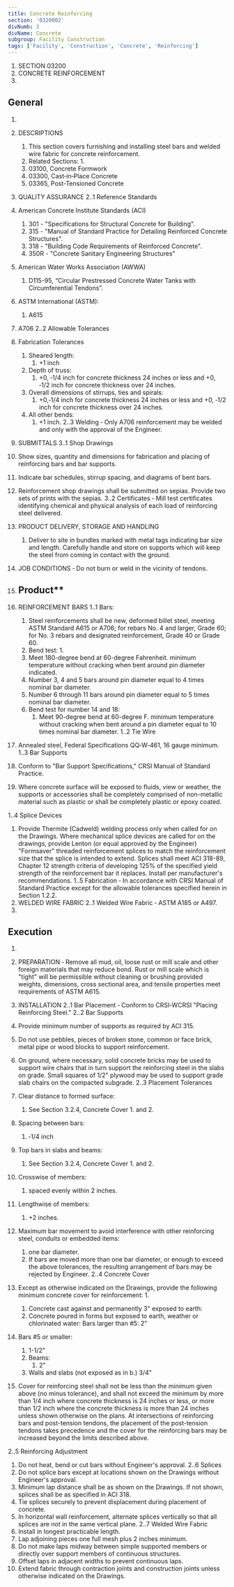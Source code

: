 ```yaml
---
title: Concrete Reinforcing
section: '0320002'
divNumb: 3
divName: Concrete
subgroup: Facility Construction
tags: ['Facility', 'Construction', 'Concrete', 'Reinforcing']
---
```


1. SECTION 03200
1. CONCRETE REINFORCEMENT
1. 
## General

1.  
1. DESCRIPTIONS 

   1. This section covers furnishing and installing steel bars and welded wire fabric for concrete reinforcement. 
   1. Related Sections:
      1. 
   1. 03100, Concrete Formwork 
   1. 03300, Cast‑in‑Place Concrete
   1. 03365, Post-Tensioned Concrete
2. QUALITY ASSURANCE 
2..1 Reference Standards 
1. American Concrete Institute Standards (ACI) 
      1. 301 - "Specifications for Structural Concrete for Building".
      1. 315 - "Manual of Standard Practice for Detailing Reinforced Concrete Structures".
      1. 318 - "Building Code Requirements of Reinforced Concrete".
      1. 350R - "Concrete Sanitary Engineering Structures"
2. American Water Works Association (AWWA)
      1. D115-95, “Circular Prestressed Concrete Water Tanks with Circumferential Tendons”.
3. ASTM International (ASTM):
      1. A615
2. A706
2..2 Allowable Tolerances 
1. Fabrication Tolerances 
      1. Sheared length:
         1. +1 inch 
      1. Depth of truss:
         1. +0, ‑1/4 inch for concrete thickness 24 inches or less and +0, ‑1/2 inch for concrete thickness over 24 inches. 
      1. Overall dimensions of stirrups, ties and spirals:
         1. +0,‑1/4 inch for concrete thickness 24 inches or less and +0, ‑1/2 inch for concrete thickness over 24 inches.
      1. All other bends:
         1. +1 inch. 
2..3 Welding ‑ Only A706 reinforcement may be welded and only with the approval of the Engineer.
3. SUBMITTALS 
3..1 Shop Drawings 
 1. Show sizes, quantity and dimensions for fabrication and placing of reinforcing bars and bar supports. 
 2. Indicate bar schedules, stirrup spacing, and diagrams of bent bars.
 3. Reinforcement shop drawings shall be submitted on sepias. Provide two sets of prints with the sepias.
3..2 Certificates ‑ Mill test certificates identifying chemical and physical analysis of each load of reinforcing steel delivered. 
4. PRODUCT DELIVERY, STORAGE AND HANDLING 
   1. Deliver to site in bundles marked with metal tags indicating bar size and length. Carefully handle and store on supports which will keep the steel from coming in contact with the ground. 
5. JOB CONDITIONS ‑ Do not burn or weld in the vicinity of tendons. 
1. ## Product** 
1. REINFORCEMENT BARS 
1..1 Bars:
      1. Steel reinforcements shall be new, deformed billet steel, meeting ASTM Standard A615 or A706; for rebars No. 4 and larger, Grade 60; for No. 3 rebars and designated reinforcement, Grade 40 or Grade 60. 
   1. Bend test:
      1. 
   1. Meet 180-degree bend at 60-degree Fahrenheit. minimum temperature without cracking when bent around pin diameter indicated. 
   1. Number 3, 4 and 5 bars around pin diameter equal to 4 times nominal bar diameter.
   1. Number 6 through 11 bars around pin diameter equal to 5 times nominal bar diameter. 
   1. Bend test for number 14 and 18:
      1. Meet 90-degree bend at 60-degree F. minimum temperature without cracking when bent around a pin diameter equal to 10 times nominal bar diameter. 
1..2 Tie Wire
 1. Annealed steel, Federal Specifications QQ‑W‑461, 16 gauge minimum. 
1..3 Bar Supports 
 1. Conform to "Bar Support Specifications," CRSI Manual of Standard Practice. 
 2. Where concrete surface will be exposed to fluids, view or weather, the supports or accessories shall be completely comprised of non-metallic material such as plastic or shall be completely plastic or epoxy coated. 

1..4 Splice Devices
   1. Provide Thermite (Cadweld) welding process only when called for on the Drawings. Where mechanical splice devices are called for on the drawings, provide Lenton (or equal approved by the Engineer) "Formsaver" threaded reinforcement splices to match the reinforcement size that the splice is intended to extend. Splices shall meet ACI 318-89, Chapter 12 strength criteria of developing 125% of the specified yield strength of the reinforcement bar it replaces. Install per manufacturer's recommendations.
1..5 Fabrication ‑ In accordance with CRSI Manual of Standard Practice except for the allowable tolerances specified herein in Section 1.2.2.
2. WELDED WIRE FABRIC 
2..1 Welded Wire Fabric ‑ ASTM A185 or A497.
1. 

## Execution

1.  
1. PREPARATION ‑ Remove all mud, oil, loose rust or mill scale and other foreign materials that may reduce bond. Rust or mill scale which is "tight" will be permissible without cleaning or brushing provided weights, dimensions, cross sectional area, and tensile properties meet requirements of ASTM A615. 
2. INSTALLATION 
2..1 Bar Placement ‑ Conform to CRSI‑WCRSI "Placing Reinforcing Steel." 
2..2 Bar Supports 
 1. Provide minimum number of supports as required by ACI 315.
 2. Do not use pebbles, pieces of broken stone, common or face brick, metal pipe or wood blocks to support reinforcement. 
 3. On ground, where necessary, solid concrete bricks may be used to support wire chairs that in turn support the reinforcing steel in the slabs on grade. Small squares of 1/2" plywood may be used to support grade slab chairs on the compacted subgrade.
2..3 Placement Tolerances 

 1. Clear distance to formed surface:
    1. See Section 3.2.4, Concrete Cover 1. and 2. 
 2. Spacing between bars:
    1. ‑1/4 inch 
 3. Top bars in slabs and beams:
    1. See Section 3.2.4, Concrete Cover 1. and 2. 
 4. Crosswise of members:
    1. spaced evenly within 2 inches. 
 5. Lengthwise of members:
    1. +2 inches. 
 6. Maximum bar movement to avoid interference with other reinforcing steel, conduits or embedded items:
    1. one bar diameter. 
      1. If bars are moved more than one bar diameter, or enough to exceed the above tolerances, the resulting arrangement of bars may be rejected by Engineer. 
2..4 Concrete Cover 
 1. Except as otherwise indicated on the Drawings, provide the following minimum concrete cover for reinforcement:
    1. 
      1. Concrete cast against and permanently 3"
 exposed to earth: 
      1. Concrete poured in forms but exposed to earth, weather or chlorinated water:
Bars larger than #5: 2”
   1. Bars #5 or smaller:
      1. 1-1/2”
      1. Beams:
         1. 2"
      1. Walls and slabs (not exposed as in b.) 3/4"
2. Cover for reinforcing steel shall not be less than the minimum given above (no minus tolerance), and shall not exceed the minimum by more than 1/4 inch where concrete thickness is 24 inches or less, or more than 1/2 inch where the concrete thickness is more than 24 inches unless shown otherwise on the plans. At intersections of reinforcing bars and post-tension tendons, the placement of the post-tension tendons takes precedence and the cover for the reinforcing bars may be increased beyond the limits described above.

2..5 Reinforcing Adjustment 
 1. Do not heat, bend or cut bars without Engineer's approval. 
2..6 Splices 
 1. Do not splice bars except at locations shown on the Drawings without Engineer's approval. 
 2. Minimum lap distance shall be as shown on the Drawings. If not shown, splices shall be as specified in ACI 318. 
 3. Tie splices securely to prevent displacement during placement of concrete. 
 4. In horizontal wall reinforcement, alternate splices vertically so that all splices are not in the same vertical plane. 
2..7 Welded Wire Fabric 
1. Install in longest practicable length. 
2. Lap adjoining pieces one full mesh plus 2 inches minimum. 
3. Do not make laps midway between simple supported members or directly over support members of continuous structures. 
4. Offset laps in adjacent widths to prevent continuous laps.
5. Extend fabric through contraction joints and construction joints unless otherwise indicated on the Drawings. 

